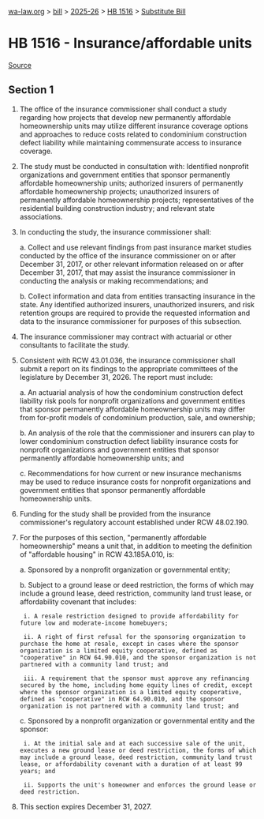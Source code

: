 [wa-law.org](/) > [bill](/bill/) > [2025-26](/bill/2025-26/) > [HB 1516](/bill/2025-26/hb/1516/) > [Substitute Bill](/bill/2025-26/hb/1516/S/)

# HB 1516 - Insurance/affordable units

[Source](http://lawfilesext.leg.wa.gov/biennium/2025-26/Pdf/Bills/House%20Bills/1516-S.pdf)

## Section 1
1. The office of the insurance commissioner shall conduct a study regarding how projects that develop new permanently affordable homeownership units may utilize different insurance coverage options and approaches to reduce costs related to condominium construction defect liability while maintaining commensurate access to insurance coverage.

2. The study must be conducted in consultation with: Identified nonprofit organizations and government entities that sponsor permanently affordable homeownership units; authorized insurers of permanently affordable homeownership projects; unauthorized insurers of permanently affordable homeownership projects; representatives of the residential building construction industry; and relevant state associations.

3. In conducting the study, the insurance commissioner shall:

    a. Collect and use relevant findings from past insurance market studies conducted by the office of the insurance commissioner on or after December 31, 2017, or other relevant information released on or after December 31, 2017, that may assist the insurance commissioner in conducting the analysis or making recommendations; and

    b. Collect information and data from entities transacting insurance in the state. Any identified authorized insurers, unauthorized insurers, and risk retention groups are required to provide the requested information and data to the insurance commissioner for purposes of this subsection.

4. The insurance commissioner may contract with actuarial or other consultants to facilitate the study.

5. Consistent with RCW 43.01.036, the insurance commissioner shall submit a report on its findings to the appropriate committees of the legislature by December 31, 2026. The report must include:

    a. An actuarial analysis of how the condominium construction defect liability risk pools for nonprofit organizations and government entities that sponsor permanently affordable homeownership units may differ from for-profit models of condominium production, sale, and ownership;

    b. An analysis of the role that the commissioner and insurers can play to lower condominium construction defect liability insurance costs for nonprofit organizations and government entities that sponsor permanently affordable homeownership units; and

    c. Recommendations for how current or new insurance mechanisms may be used to reduce insurance costs for nonprofit organizations and government entities that sponsor permanently affordable homeownership units.

6. Funding for the study shall be provided from the insurance commissioner's regulatory account established under RCW 48.02.190.

7. For the purposes of this section, "permanently affordable homeownership" means a unit that, in addition to meeting the definition of "affordable housing" in RCW 43.185A.010, is:

    a. Sponsored by a nonprofit organization or governmental entity;

    b. Subject to a ground lease or deed restriction, the forms of which may include a ground lease, deed restriction, community land trust lease, or affordability covenant that includes:

        i. A resale restriction designed to provide affordability for future low and moderate-income homebuyers;

        ii. A right of first refusal for the sponsoring organization to purchase the home at resale, except in cases where the sponsor organization is a limited equity cooperative, defined as "cooperative" in RCW 64.90.010, and the sponsor organization is not partnered with a community land trust; and

        iii. A requirement that the sponsor must approve any refinancing secured by the home, including home equity lines of credit, except where the sponsor organization is a limited equity cooperative, defined as "cooperative" in RCW 64.90.010, and the sponsor organization is not partnered with a community land trust; and

    c. Sponsored by a nonprofit organization or governmental entity and the sponsor:

        i. At the initial sale and at each successive sale of the unit, executes a new ground lease or deed restriction, the forms of which may include a ground lease, deed restriction, community land trust lease, or affordability covenant with a duration of at least 99 years; and

        ii. Supports the unit's homeowner and enforces the ground lease or deed restriction.

8. This section expires December 31, 2027.
